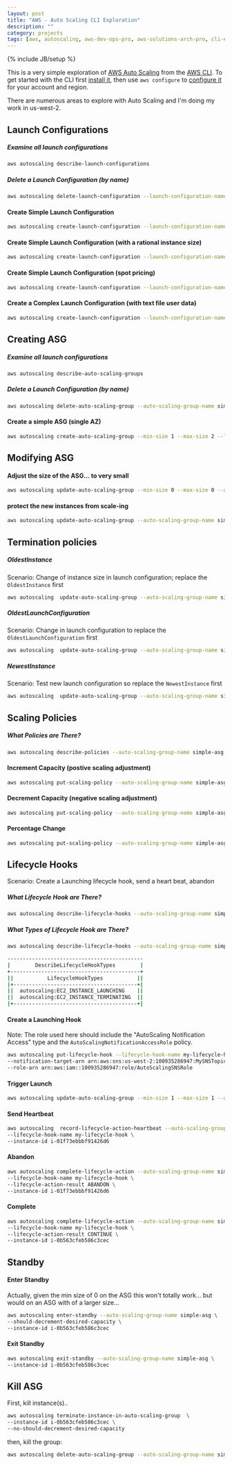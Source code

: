 ```yaml
---
layout: post
title: "AWS - Auto Scaling CLI Exploration"
description: ""
category: projects
tags: [aws, autoscaling, aws-dev-ops-pro, aws-solutions-arch-pro, cli-exploration]
---
```

{% include JB/setup %}

This is a very simple exploration of [AWS Auto Scaling](https://aws.amazon.com/autoscaling/) from the [AWS CLI](https://aws.amazon.com/cli/). To get started with the CLI first [install it](http://docs.aws.amazon.com/cli/latest/userguide/installing.html), then use `aws configure` to [configure it](http://docs.aws.amazon.com/cli/latest/userguide/cli-chap-getting-started.html) for your account and region. 

There are numerous areas to explore with Auto Scaling and I'm doing my work in us-west-2.

## Launch Configurations

##### Examine all launch configurations

```bash
aws autoscaling describe-launch-configurations
```

##### Delete a Launch Configuration (by name)

```bash
aws autoscaling delete-launch-configuration --launch-configuration-name my-launch-config
```

####  Create Simple Launch Configuration

```bash
aws autoscaling create-launch-configuration --launch-configuration-name my-super-launch-config --image-id ami-835b4efa --instance-type g2.8xlarge

```
####  Create Simple Launch Configuration (with a rational instance size)

```bash
aws autoscaling create-launch-configuration --launch-configuration-name my-super-launch-config --image-id ami-835b4efa --instance-type t2.micro

```


####  Create Simple Launch Configuration (spot pricing)

```bash
aws autoscaling create-launch-configuration --launch-configuration-name my-spot-config --image-id ami-835b4efa --instance-type g2.8xlarge --spot-price "0.50"
```

####  Create a Complex Launch Configuration (with text file user data)

```bash
aws autoscaling create-launch-configuration --launch-configuration-name my-launch-config --key-name my-key-pair --security-groups sg-eb2af88e   --instance-monitoring Enabled=true --no-ebs-optimized --user-data file://myuserdata.txt --no-associate-public-ip-address --placement-tenancy dedicated --iam-instance-profile my-amazing-role --image-id ami-835b4efa --instance-type g2.8xlarge 
```

## Creating ASG

##### Examine all launch configurations

```bash
aws autoscaling describe-auto-scaling-groups
```

##### Delete a Launch Configuration (by name)

```bash
aws autoscaling delete-auto-scaling-group --auto-scaling-group-name simple-asg
```

#### Create a simple ASG (single AZ)

```bash
aws autoscaling create-auto-scaling-group --min-size 1 --max-size 2 --launch-configuration-name my-super-launch-config --auto-scaling-group-name simple-asg --vpc-zone-identifier subnet-08199041
```

## Modifying ASG

#### Adjust the size of the ASG... to very small

```bash
aws autoscaling update-auto-scaling-group --min-size 0 --max-size 0 --auto-scaling-group-name simple-asg 
```

#### protect the new instances from scale-ing

```bash
aws autoscaling update-auto-scaling-group --auto-scaling-group-name simple-asg --new-instances-protected-from-scale-in
```

## Termination policies

##### OldestInstance

Scenario: Change of instance size in launch configuration; replace the `OldestInstance` first

```bash
aws autoscaling  update-auto-scaling-group --auto-scaling-group-name simple-asg --termination-policies OldestInstance
```

##### OldestLaunchConfiguration

Scenario: Change in launch configuration to replace the `OldestLaunchConfiguration` first

```bash
aws autoscaling  update-auto-scaling-group --auto-scaling-group-name simple-asg --termination-policies OldestLaunchConfiguration
```

##### NewestInstance

Scenario: Test new launch configuration so replace the `NewestInstance` first

```bash
aws autoscaling  update-auto-scaling-group --auto-scaling-group-name simple-asg --termination-policies NewestInstance
```

## Scaling Policies

##### What Policies are There?

```bash
aws autoscaling describe-policies --auto-scaling-group-name simple-asg
```

#### Increment Capacity (postive scaling adjustment)

```bash
aws autoscaling put-scaling-policy --auto-scaling-group-name simple-asg --policy-name ScaleOut --scaling-adjustment 1 --adjustment-type ChangeInCapacity
```

#### Decrement Capacity (negative scaling adjustment)

```bash
aws autoscaling put-scaling-policy --auto-scaling-group-name simple-asg --policy-name ScaleIn --scaling-adjustment -1 --adjustment-type ChangeInCapacity
```

#### Percentage Change

```bash
aws autoscaling put-scaling-policy --auto-scaling-group-name simple-asg --policy-name ScalePercentChange --scaling-adjustment 25 --adjustment-type PercentChangeInCapacity --cooldown 60 --min-adjustment-step 2
```

## Lifecycle Hooks

Scenario: Create a Launching lifecycle hook, send a heart beat, abandon

##### What Lifecycle Hook are There?

```bash
aws autoscaling describe-lifecycle-hooks --auto-scaling-group-name simple-asg
```

##### What Types of Lifecycle Hook are There?

```bash
aws autoscaling describe-lifecycle-hooks --auto-scaling-group-name simple-asg

--------------------------------------------
|        DescribeLifecycleHookTypes        |
+------------------------------------------+
||           LifecycleHookTypes           ||
|+----------------------------------------+|
||  autoscaling:EC2_INSTANCE_LAUNCHING    ||
||  autoscaling:EC2_INSTANCE_TERMINATING  ||
|+----------------------------------------+|
```

#### Create a Launching Hook

Note: The role used here should include the "AutoScaling Notification Access" type and the `AutoScalingNotificationAccessRole` policy.

```bash
aws autoscaling put-lifecycle-hook --lifecycle-hook-name my-lifecycle-hook --auto-scaling-group-name simple-asg --lifecycle-transition autoscaling:EC2_INSTANCE_LAUNCHING \
--notification-target-arn arn:aws:sns:us-west-2:100935286947:MySNSTopic \
--role-arn arn:aws:iam::100935286947:role/AutoScalingSNSRole
```

#### Trigger Launch

```bash
aws autoscaling update-auto-scaling-group --min-size 1 --max-size 1 --auto-scaling-group-name simple-asg 
```

#### Send Heartbeat

```bash
aws autoscaling  record-lifecycle-action-heartbeat --auto-scaling-group-name simple-asg \
--lifecycle-hook-name my-lifecycle-hook \
--instance-id i-01f73ebbbf91426d6
```

#### Abandon

```bash
aws autoscaling complete-lifecycle-action --auto-scaling-group-name simple-asg \
--lifecycle-hook-name my-lifecycle-hook \
--lifecycle-action-result ABANDON \
--instance-id i-01f73ebbbf91426d6
```


#### Complete
```bash
aws autoscaling complete-lifecycle-action --auto-scaling-group-name simple-asg \
--lifecycle-hook-name my-lifecycle-hook \
--lifecycle-action-result CONTINUE \
--instance-id i-0b563cfeb586c3cec
```


## Standby

#### Enter Standby

Actually, given the min size of 0 on the ASG this won't totally work... but would on an ASG with of a larger size...

```bash
aws autoscaling enter-standby --auto-scaling-group-name simple-asg \
--should-decrement-desired-capacity \
--instance-id i-0b563cfeb586c3cec
```

#### Exit Standby

```bash
aws autoscaling exit-standby --auto-scaling-group-name simple-asg \
--instance-id i-0b563cfeb586c3cec
```

## Kill ASG

First, kill instance(s)..

```bash
aws autoscaling terminate-instance-in-auto-scaling-group  \
--instance-id i-0b563cfeb586c3cec \
--no-should-decrement-desired-capacity
```

then, kill the group:

```bash
aws autoscaling delete-auto-scaling-group --auto-scaling-group-name simple-asg
```